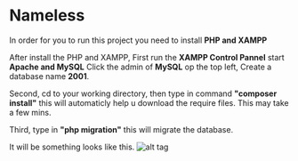 # Nameless

In order for you to run this project you need to install **PHP and XAMPP**

After install the PHP and XAMPP, First run the **XAMPP Control Pannel** start **Apache and MySQL** Click the admin of **MySQL** op the top left, 
Create a database name **2001**.

Second, cd to your working directory, then type in command **"composer install"**  this will automaticly help u download the require files. This may take a few mins.

Third, type in **"php migration"** this will migrate the database. 

It will be something looks like this.
![alt tag](https://github.com/eugeneaad/Nameless/blob/master/pic.JPG)



